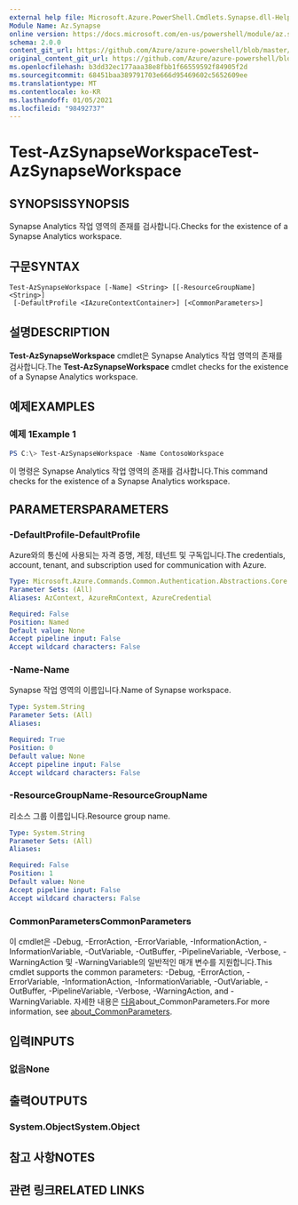 ```yaml
---
external help file: Microsoft.Azure.PowerShell.Cmdlets.Synapse.dll-Help.xml
Module Name: Az.Synapse
online version: https://docs.microsoft.com/en-us/powershell/module/az.synapse/test-azsynapseworkspace
schema: 2.0.0
content_git_url: https://github.com/Azure/azure-powershell/blob/master/src/Synapse/Synapse/help/Test-AzSynapseWorkspace.md
original_content_git_url: https://github.com/Azure/azure-powershell/blob/master/src/Synapse/Synapse/help/Test-AzSynapseWorkspace.md
ms.openlocfilehash: b3dd32ec177aaa38e8fbb1f66559592f84905f2d
ms.sourcegitcommit: 68451baa389791703e666d95469602c5652609ee
ms.translationtype: MT
ms.contentlocale: ko-KR
ms.lasthandoff: 01/05/2021
ms.locfileid: "98492737"
---
```

# <span data-ttu-id="4d254-101">Test-AzSynapseWorkspace</span><span class="sxs-lookup"><span data-stu-id="4d254-101">Test-AzSynapseWorkspace</span></span>

## <span data-ttu-id="4d254-102">SYNOPSIS</span><span class="sxs-lookup"><span data-stu-id="4d254-102">SYNOPSIS</span></span>
<span data-ttu-id="4d254-103">Synapse Analytics 작업 영역의 존재를 검사합니다.</span><span class="sxs-lookup"><span data-stu-id="4d254-103">Checks for the existence of a Synapse Analytics workspace.</span></span>

## <span data-ttu-id="4d254-104">구문</span><span class="sxs-lookup"><span data-stu-id="4d254-104">SYNTAX</span></span>

```
Test-AzSynapseWorkspace [-Name] <String> [[-ResourceGroupName] <String>]
 [-DefaultProfile <IAzureContextContainer>] [<CommonParameters>]
```

## <span data-ttu-id="4d254-105">설명</span><span class="sxs-lookup"><span data-stu-id="4d254-105">DESCRIPTION</span></span>
<span data-ttu-id="4d254-106">**Test-AzSynapseWorkspace** cmdlet은 Synapse Analytics 작업 영역의 존재를 검사합니다.</span><span class="sxs-lookup"><span data-stu-id="4d254-106">The **Test-AzSynapseWorkspace** cmdlet checks for the existence of a Synapse Analytics workspace.</span></span>

## <span data-ttu-id="4d254-107">예제</span><span class="sxs-lookup"><span data-stu-id="4d254-107">EXAMPLES</span></span>

### <span data-ttu-id="4d254-108">예제 1</span><span class="sxs-lookup"><span data-stu-id="4d254-108">Example 1</span></span>
```powershell
PS C:\> Test-AzSynapseWorkspace -Name ContosoWorkspace
```

<span data-ttu-id="4d254-109">이 명령은 Synapse Analytics 작업 영역의 존재를 검사합니다.</span><span class="sxs-lookup"><span data-stu-id="4d254-109">This command checks for the existence of a Synapse Analytics workspace.</span></span>

## <span data-ttu-id="4d254-110">PARAMETERS</span><span class="sxs-lookup"><span data-stu-id="4d254-110">PARAMETERS</span></span>

### <span data-ttu-id="4d254-111">-DefaultProfile</span><span class="sxs-lookup"><span data-stu-id="4d254-111">-DefaultProfile</span></span>
<span data-ttu-id="4d254-112">Azure와의 통신에 사용되는 자격 증명, 계정, 테넌트 및 구독입니다.</span><span class="sxs-lookup"><span data-stu-id="4d254-112">The credentials, account, tenant, and subscription used for communication with Azure.</span></span>

```yaml
Type: Microsoft.Azure.Commands.Common.Authentication.Abstractions.Core.IAzureContextContainer
Parameter Sets: (All)
Aliases: AzContext, AzureRmContext, AzureCredential

Required: False
Position: Named
Default value: None
Accept pipeline input: False
Accept wildcard characters: False
```

### <span data-ttu-id="4d254-113">-Name</span><span class="sxs-lookup"><span data-stu-id="4d254-113">-Name</span></span>
<span data-ttu-id="4d254-114">Synapse 작업 영역의 이름입니다.</span><span class="sxs-lookup"><span data-stu-id="4d254-114">Name of Synapse workspace.</span></span>

```yaml
Type: System.String
Parameter Sets: (All)
Aliases:

Required: True
Position: 0
Default value: None
Accept pipeline input: False
Accept wildcard characters: False
```

### <span data-ttu-id="4d254-115">-ResourceGroupName</span><span class="sxs-lookup"><span data-stu-id="4d254-115">-ResourceGroupName</span></span>
<span data-ttu-id="4d254-116">리소스 그룹 이름입니다.</span><span class="sxs-lookup"><span data-stu-id="4d254-116">Resource group name.</span></span>

```yaml
Type: System.String
Parameter Sets: (All)
Aliases:

Required: False
Position: 1
Default value: None
Accept pipeline input: False
Accept wildcard characters: False
```

### <span data-ttu-id="4d254-117">CommonParameters</span><span class="sxs-lookup"><span data-stu-id="4d254-117">CommonParameters</span></span>
<span data-ttu-id="4d254-118">이 cmdlet은 -Debug, -ErrorAction, -ErrorVariable, -InformationAction, -InformationVariable, -OutVariable, -OutBuffer, -PipelineVariable, -Verbose, -WarningAction 및 -WarningVariable의 일반적인 매개 변수를 지원합니다.</span><span class="sxs-lookup"><span data-stu-id="4d254-118">This cmdlet supports the common parameters: -Debug, -ErrorAction, -ErrorVariable, -InformationAction, -InformationVariable, -OutVariable, -OutBuffer, -PipelineVariable, -Verbose, -WarningAction, and -WarningVariable.</span></span> <span data-ttu-id="4d254-119">자세한 내용은 [다음](http://go.microsoft.com/fwlink/?LinkID=113216)about_CommonParameters.</span><span class="sxs-lookup"><span data-stu-id="4d254-119">For more information, see [about_CommonParameters](http://go.microsoft.com/fwlink/?LinkID=113216).</span></span>

## <span data-ttu-id="4d254-120">입력</span><span class="sxs-lookup"><span data-stu-id="4d254-120">INPUTS</span></span>

### <span data-ttu-id="4d254-121">없음</span><span class="sxs-lookup"><span data-stu-id="4d254-121">None</span></span>

## <span data-ttu-id="4d254-122">출력</span><span class="sxs-lookup"><span data-stu-id="4d254-122">OUTPUTS</span></span>

### <span data-ttu-id="4d254-123">System.Object</span><span class="sxs-lookup"><span data-stu-id="4d254-123">System.Object</span></span>
## <span data-ttu-id="4d254-124">참고 사항</span><span class="sxs-lookup"><span data-stu-id="4d254-124">NOTES</span></span>

## <span data-ttu-id="4d254-125">관련 링크</span><span class="sxs-lookup"><span data-stu-id="4d254-125">RELATED LINKS</span></span>

